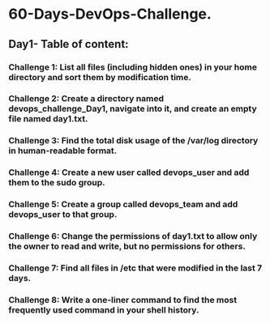  # 60-Days-DevOps-Challenge.
## Day1- Table of content: 
### Challenge 1: List all files (including hidden ones) in your home directory and sort them by modification time.
### Challenge 2: Create a directory named devops_challenge_Day1, navigate into it, and create an empty file named day1.txt.
### Challenge 3: Find the total disk usage of the /var/log directory in human-readable format.
### Challenge 4: Create a new user called devops_user and add them to the sudo group.
### Challenge 5: Create a group called devops_team and add devops_user to that group.
### Challenge 6: Change the permissions of day1.txt to allow only the owner to read and write, but no permissions for others.
### Challenge 7: Find all files in /etc that were modified in the last 7 days.
### Challenge 8: Write a one-liner command to find the most frequently used command in your shell history.
